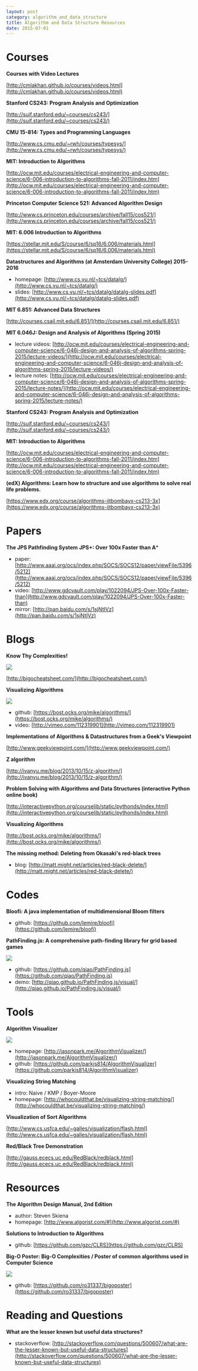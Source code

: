 ```yaml
---
layout: post
category: algorithm_and_data_structure
title: Algorithm and Data Structure Resources
date: 2015-07-01
---
```


# Courses

**Courses with Video Lectures**

[http://cmlakhan.github.io/courses/videos.html](http://cmlakhan.github.io/courses/videos.html)

**Stanford CS243: Program Analysis and Optimization**

[http://suif.stanford.edu/~courses/cs243/](http://suif.stanford.edu/~courses/cs243/)

**CMU 15-814: Types and Programming Languages**

[http://www.cs.cmu.edu/~rwh/courses/typesys/](http://www.cs.cmu.edu/~rwh/courses/typesys/)

**MIT: Introduction to Algorithms**

[http://ocw.mit.edu/courses/electrical-engineering-and-computer-science/6-006-introduction-to-algorithms-fall-2011/index.htm](http://ocw.mit.edu/courses/electrical-engineering-and-computer-science/6-006-introduction-to-algorithms-fall-2011/index.htm)

**Princeton Computer Science 521: Advanced Algorithm Design**

[http://www.cs.princeton.edu/courses/archive/fall15/cos521/](http://www.cs.princeton.edu/courses/archive/fall15/cos521/)

**MIT: 6.006  Introduction to Algorithms**

[https://stellar.mit.edu/S/course/6/sp16/6.006/materials.html](https://stellar.mit.edu/S/course/6/sp16/6.006/materials.html)

**Datastructures and Algorithms (at Amsterdam University College) 2015-2016**

- homepage: [http://www.cs.vu.nl/~tcs/datalg/](http://www.cs.vu.nl/~tcs/datalg/)
- slides: [http://www.cs.vu.nl/~tcs/datalg/datalg-slides.pdf](http://www.cs.vu.nl/~tcs/datalg/datalg-slides.pdf)

**MIT 6.851: Advanced Data Structures**

[http://courses.csail.mit.edu/6.851/](http://courses.csail.mit.edu/6.851/)

**MIT 6.046J: Design and Analysis of Algorithms (Spring 2015)**

- lecture videos: [http://ocw.mit.edu/courses/electrical-engineering-and-computer-science/6-046j-design-and-analysis-of-algorithms-spring-2015/lecture-videos/](http://ocw.mit.edu/courses/electrical-engineering-and-computer-science/6-046j-design-and-analysis-of-algorithms-spring-2015/lecture-videos/)
- lecture notes: [http://ocw.mit.edu/courses/electrical-engineering-and-computer-science/6-046j-design-and-analysis-of-algorithms-spring-2015/lecture-notes/](http://ocw.mit.edu/courses/electrical-engineering-and-computer-science/6-046j-design-and-analysis-of-algorithms-spring-2015/lecture-notes/)

**Stanford CS243: Program Analysis and Optimization**

[http://suif.stanford.edu/~courses/cs243/](http://suif.stanford.edu/~courses/cs243/)

**MIT: Introduction to Algorithms**

[http://ocw.mit.edu/courses/electrical-engineering-and-computer-science/6-006-introduction-to-algorithms-fall-2011/index.htm](http://ocw.mit.edu/courses/electrical-engineering-and-computer-science/6-006-introduction-to-algorithms-fall-2011/index.htm)

**(edX) Algorithms: Learn how to structure and use algorithms to solve real life problems.**

[https://www.edx.org/course/algorithms-iitbombayx-cs213-3x](https://www.edx.org/course/algorithms-iitbombayx-cs213-3x)

# Papers

**The JPS Pathfinding System**
**JPS+: Over 100x Faster than A***

- paper: [http://www.aaai.org/ocs/index.php/SOCS/SOCS12/paper/viewFile/5396/5212](http://www.aaai.org/ocs/index.php/SOCS/SOCS12/paper/viewFile/5396/5212)
- video: [http://www.gdcvault.com/play/1022094/JPS-Over-100x-Faster-than](http://www.gdcvault.com/play/1022094/JPS-Over-100x-Faster-than)
- mirror: [http://pan.baidu.com/s/1sjNtIVz](http://pan.baidu.com/s/1sjNtIVz)

# Blogs

**Know Thy Complexities!**

![](http://bigocheatsheet.com/img/big-o-complexity.png)

[http://bigocheatsheet.com/](http://bigocheatsheet.com/)

**Visualizing Algorithms**

![](https://bost.ocks.org/mike/algorithms/buy-vs-rent.gif)

- github: [https://bost.ocks.org/mike/algorithms/](https://bost.ocks.org/mike/algorithms/)
- video: [http://vimeo.com/112319901](http://vimeo.com/112319901)

**Implementations of Algorithms & Datastructures from a Geek's Viewpoint**

[http://www.geekviewpoint.com/](http://www.geekviewpoint.com/)

**Z algorithm**

[http://ivanyu.me/blog/2013/10/15/z-algorithm/](http://ivanyu.me/blog/2013/10/15/z-algorithm/)

**Problem Solving with Algorithms and Data Structures (interactive Python online book)**

[http://interactivepython.org/courselib/static/pythonds/index.html](http://interactivepython.org/courselib/static/pythonds/index.html)

**Visualizing Algorithms**

[http://bost.ocks.org/mike/algorithms/](http://bost.ocks.org/mike/algorithms/)

**The missing method: Deleting from Okasaki's red-black trees**

- blog: [http://matt.might.net/articles/red-black-delete/](http://matt.might.net/articles/red-black-delete/)

# Codes

**Bloofi: A java implementation of multidimensional Bloom filters**

- github: [https://github.com/lemire/bloofi](https://github.com/lemire/bloofi)

**PathFinding.js: A comprehensive path-finding library for grid based games**

![](/assets/algorithm_data_structure/pathfinding_js.PNG)

- github: [https://github.com/qiao/PathFinding.js](https://github.com/qiao/PathFinding.js)
- demo: [http://qiao.github.io/PathFinding.js/visual/](http://qiao.github.io/PathFinding.js/visual/)

# Tools

**Algorithm Visualizer**

![](https://camo.githubusercontent.com/1d2e3b7d06c18d8e4e49d34cf06622b5d405b01a/687474703a2f2f692e67697068792e636f6d2f336f3645684a46677379536858364d48654d2e676966)

- homepage: [http://jasonpark.me/AlgorithmVisualizer/](http://jasonpark.me/AlgorithmVisualizer/)
- github: [https://github.com/parkjs814/AlgorithmVisualizer](https://github.com/parkjs814/AlgorithmVisualizer)

**Visualizing String Matching**

- intro: Naive / KMP / Boyer-Moore
- homepage: [http://whocouldthat.be/visualizing-string-matching/](http://whocouldthat.be/visualizing-string-matching/)

**Visualization of Sort Algorithms**

[http://www.cs.usfca.edu/~galles/visualization/flash.html](http://www.cs.usfca.edu/~galles/visualization/flash.html)

**Red/Black Tree Demonstration**

[http://gauss.ececs.uc.edu/RedBlack/redblack.html](http://gauss.ececs.uc.edu/RedBlack/redblack.html)

# Resources

**The Algorithm Design Manual, 2nd Edition**

- author: Steven Skiena
- homepage: [http://www.algorist.com/#](http://www.algorist.com/#)

**Solutions to Introduction to Algorithms**

- github: [https://github.com/gzc/CLRS](https://github.com/gzc/CLRS)

**Big-O Poster: Big-O Complexities / Poster of common algorithms used in Computer Science**

![](https://cloud.githubusercontent.com/assets/1477672/16572711/6fd95eb8-4220-11e6-9389-c384da8553e0.jpg)

- github: [https://github.com/ro31337/bigoposter](https://github.com/ro31337/bigoposter)

# Reading and Questions

**What are the lesser known but useful data structures?**

- stackoverflow: [http://stackoverflow.com/questions/500607/what-are-the-lesser-known-but-useful-data-structures](http://stackoverflow.com/questions/500607/what-are-the-lesser-known-but-useful-data-structures)
